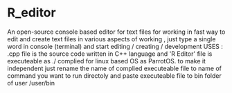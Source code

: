 # R_editor
An open-source console based editor for text files for working in fast way to edit and create text files in various aspects of working , just type a single word in console (terminal) and start editing  /  creating  /  development
USES : .cpp file is the source code written in C++ language and 'R Editor' file is executeable as ./ complied for linux based OS as ParrotOS.
to make it independent just rename the name of complied executeable file to name of command you want to run directoly and paste executeable file to bin folder of user
/user/bin
